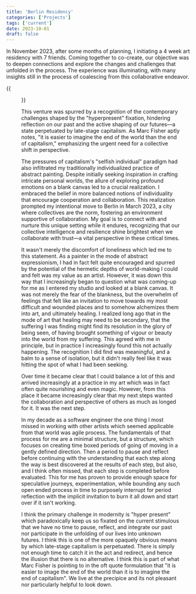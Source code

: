 ```yaml
---
title: 'Berlin Residency'
categories: ['Projects']
tags: ['current']
date: 2023-10-01
draft: false
---
```


In November 2023, after some months of planning, I initiating a 4 week art residency with 7 friends. Coming together to co-create, our objective was to deepen connections and explore the changes and challenges that unfolded in the process. The experience was illuminating, with many insights still in the process of coalescing from this collaborative endeavor.

{{<figure src="cover.png" title="our altar" class="berlin-residency-image" >}}


This venture was spurred by a recognition of the contemporary challenges shaped by the "hyperpresent" fixation, hindering reflection on our past and the active shaping of our futures—a state perpetuated by late-stage capitalism. As Marc Fisher aptly notes, "it is easier to imagine the end of the world than the end of capitalism," emphasizing the urgent need for a collective shift in perspective.

The pressures of capitalism's "selfish individual" paradigm had also infiltrated my traditionally individualized practice of abstract painting. Despite initially seeking inspiration in crafting intricate personal worlds, the allure of exploring profound emotions on a blank canvas led to a crucial realization. I embraced the belief in more balanced notions of individuality that encourage cooperation and collaboration. This realization prompted my intentional move to Berlin in March 2023, a city where collectives are the norm, fostering an environment supportive of collaboration. My goal is to connect with and nurture this unique setting while it endures, recognizing that our collective intelligence and resilience shine brightest when we collaborate with trust—a vital perspective in these critical times.

It wasn't merely the discomfort of loneliness which led me to this statement. As a painter in the mode of abstract expressionism, I had in fact felt quite encouraged and spurred by the potential of the hermetic depths of world-making I could and felt was my value as an artist. However, it was down this way that I increasingly began to question what was coming-up for me as I entered my studio and looked at a blank canvas. It was not merely the fear of the blankness, but the overwhelm of feelings that felt like an invitation to move towards my most difficult and wounded places and to somehow alchemizes them into art, and ultimately healing. I realized long ago that in the mode of art that healing may need to be secondary, that the suffering I was finding might find its resolution in the glory of being seen, of having brought something of vigour or beauty into the world from my suffering. This agreed with me in principle, but in practice I increasingly found this not actually happening. The recognition I did find was meaningful, and a balm to a sense of isolation, but it didn't really feel like it was hitting the spot of what I had been seeking. 

Over time it became clear that I could balance a lot of this and arrived increasingly at a practice in my art which was in fact often quite nourishing and even magic. However, from this place it became increasingly clear that my next steps wanted the collaboration and perspective of others as much as longed for it. It was the next step.

In my decade as a software engineer the one thing I most missed in working with other artists which seemed applicable from that world was agile process. The fundamentals of that process for me are a minimal structure, but a structure, which focuses on creating time boxed periods of going of moving in a gently defined direction. Then a period to pause and reflect before continuing with the understanding that each step along the way is best discovered at the results of each step, but also, and I think often missed, that each step is completed before evaluated. This for me has proven to provide enough space for speculative journeys, experimentation, while bounding any such open ended process in time to purposely interrupt for period reflection with the implicit invitation to burn it all down and start over if it isn't working. 

I think the primary challenge in modernity is "hyper present" which paradoxically keep us so fixated on the current stimulous that we have no time to pause, reflect, and integrate our past nor participate in the unfolding of our lives into unknown futures. I think this is one of the more opaquely obvious means by which late-stage capitalism is perpetuated. There is simply not enough time to catch it in the act and redirect, and hence the illusion that there is no alternative. I think this is part of what Marc Fisher is pointing to in the oft quote formulation that "it is easier to image the end of the world than it is to imagine the end of capitalism". We live at the precipice and its not pleasant nor particularly helpful to look down.
